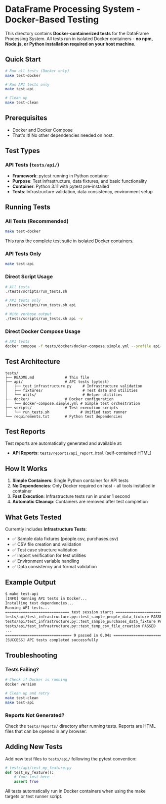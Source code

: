 # DataFrame Processing System - Docker-Based Testing

This directory contains **Docker-containerized tests** for the DataFrame Processing System. All tests run in isolated Docker containers - **no npm, Node.js, or Python installation required on your host machine**.

## Quick Start

```bash
# Run all tests (Docker-only)
make test-docker

# Run API tests only  
make test-api

# Clean up
make test-clean
```

## Prerequisites

- Docker and Docker Compose
- That's it! No other dependencies needed on host.

## Test Types

### API Tests (`tests/api/`)
- **Framework**: pytest running in Python container
- **Purpose**: Test infrastructure, data fixtures, and basic functionality
- **Container**: Python 3.11 with pytest pre-installed
- **Tests**: Infrastructure validation, data consistency, environment setup

## Running Tests

### All Tests (Recommended)
```bash
make test-docker
```
This runs the complete test suite in isolated Docker containers.

### API Tests Only
```bash
make test-api
```

### Direct Script Usage
```bash
# All tests
./tests/scripts/run_tests.sh

# API tests only
./tests/scripts/run_tests.sh api

# With verbose output
./tests/scripts/run_tests.sh api -v
```

### Direct Docker Compose Usage
```bash
# API tests
docker compose -f tests/docker/docker-compose.simple.yml --profile api-tests up --build
```

## Test Architecture

```
tests/
├── README.md              # This file
├── api/                   # API tests (pytest)
│   ├── test_infrastructure.py     # Infrastructure validation
│   ├── fixtures/                  # Test data and utilities
│   └── utils/                     # Helper utilities
├── docker/                # Docker configuration
│   └── docker-compose.simple.yml # Simple test orchestration
├── scripts/               # Test execution scripts
│   └── run_tests.sh              # Unified test runner
└── requirements.txt       # Python test dependencies
```

## Test Reports

Test reports are automatically generated and available at:
- **API Reports**: `tests/reports/api_report.html` (self-contained HTML)

## How It Works

1. **Simple Containers**: Single Python container for API tests
2. **No Dependencies**: Only Docker required on host - all tools installed in container
3. **Fast Execution**: Infrastructure tests run in under 1 second
4. **Automatic Cleanup**: Containers are removed after test completion

## What Gets Tested

Currently includes **Infrastructure Tests**:
- ✅ Sample data fixtures (people.csv, purchases.csv) 
- ✅ CSV file creation and validation
- ✅ Test case structure validation
- ✅ Import verification for test utilities
- ✅ Environment variable handling
- ✅ Data consistency and format validation

## Example Output

```bash
$ make test-api
[INFO] Running API tests in Docker...
Installing test dependencies...
Running API tests...
============================= test session starts ==============================
tests/api/test_infrastructure.py::test_sample_people_data_fixture PASSED [ 11%]
tests/api/test_infrastructure.py::test_sample_purchases_data_fixture PASSED [ 22%]
tests/api/test_infrastructure.py::test_temp_csv_file_creation PASSED     [ 33%]
...
============================== 9 passed in 0.04s ===============================
[SUCCESS] API tests completed successfully
```

## Troubleshooting

### Tests Failing?
```bash
# Check if Docker is running
docker version

# Clean up and retry
make test-clean
make test-api
```

### Reports Not Generated?
Check the `tests/reports/` directory after running tests. Reports are HTML files that can be opened in any browser.

## Adding New Tests

Add new test files to `tests/api/` following the pytest convention:
```python
# tests/api/test_my_feature.py
def test_my_feature():
    # Your test here
    assert True
```

All tests automatically run in Docker containers when using the make targets or test runner script.